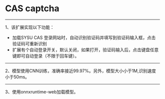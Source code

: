 # CAS captcha

---

1、该扩展实现以下功能：
  
- 加载SYSU CAS 登录网站时，自动识别验证码并填写到验证码输入框，点击验证码可重新识别
- 扩展有个自动登录开关，默认关闭，如果打开，验证码输入后，点击键盘任意键即可自动登录（不限于回车键）。

---

2、模型使用CNN训练，准确率接近99.97%。另外，模型大小小于1M,识别速度小于50ms。

---

3、使用onnxruntime-web加载模型。
